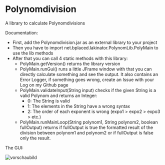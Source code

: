 # Polynomdivision
A library to calculate Polynomdivisions

Documentation:
- First, add the Polynomdivision.jar as an external library to your project
- Then you have to import net.bplaced.lakinator.PolynomLib.PolyMain to use the lib methods
- After that you can call 4 static methods with this library:
  - PolyMain.getVersion() returns the library version
  - PolyMain.runGui() runs a little JFrame window with that you can directly calculate something and see the output.
    It also contains an Error Logger, if something goes wrong, create an Issue with your Log on my Github page
  - PolyMain.validateInput(String input) checks if the given String is a valid Polynom and returns an Integer:
     - 0: The String is valid
     - 1: The elements in the String have a wrong syntax
     - 2: The order of each exponent is wrong (expo1 > expo2 > expo3 > etc.)
  - PolyMain.runMainLoop(String polynom1, String polynom2, boolean fullOutput) returns if fullOutput is true the formatted result of the division between polynom1 and polynom2 or if fullOutput is false only the result.

The GUI:

![vorschaubild](https://cloud.githubusercontent.com/assets/21976072/23831925/18405f00-072b-11e7-9927-9d69af3327f8.png)
